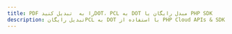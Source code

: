 ---title: PDF را به  تبدیل کنیدDOT، PCL به DOT مبدل رایگان یا PHP SDKdescription: تبدیل رایگانPCL به DOT با استفاده از PHP Cloud APIs & SDK همچنین اسناد PDF را در Cloud ایجاد، ویرایش و رندر کنید.---